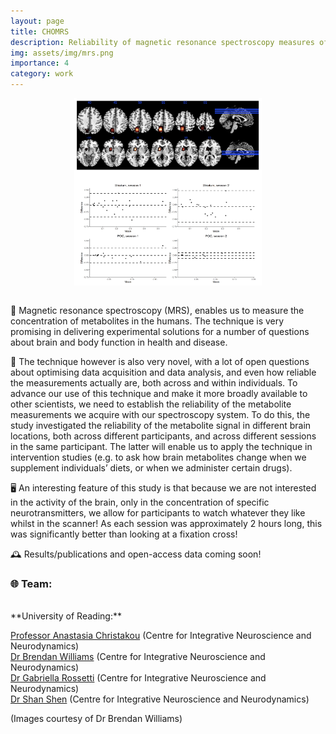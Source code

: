 ```yaml
---
layout: page
title: CHOMRS
description: Reliability of magnetic resonance spectroscopy measures of brain metabolites
img: assets/img/mrs.png
importance: 4
category: work
---
```


<div style="display: flex; justify-content: center; align-items: center;">
  <img src='/assets/img/mrs.png' alt='MRS diagram' width='300' height='300'>
</div>
<br>

🧠 Magnetic resonance spectroscopy (MRS), enables us to measure the concentration of metabolites in the humans. The technique is very promising in delivering experimental solutions for a number of questions about brain and body function in health and disease. 

🤔 ​The technique however is also very novel, with a lot of open questions about optimising data acquisition and data analysis, and even how reliable the measurements actually are, both across and within individuals. ​To advance our use of this technique and make it more broadly available to other scientists, we need to establish the reliability of the metabolite measurements we acquire with our spectroscopy system. To do this, the study investigated the reliability of the metabolite signal in different brain locations, both across different participants, and across different sessions in the same participant. The latter will enable us to apply the technique in intervention studies (e.g. to ask how brain metabolites change when we supplement individuals’ diets, or when we administer certain drugs).​​ 

🖥️ An interesting feature of this study is that because we are not interested in the activity of the brain, only in the concentration of specific neurotransmitters, we allow for participants to watch whatever they like whilst in the scanner! As each session was approximately 2 hours long, this was significantly better than looking at a fixation cross!

🕰️ Results/publications and open-access data coming soon!

### 🌐 Team: 
<br>
**University of Reading:**

[Professor Anastasia Christakou](https://anastasia.christakou.org/) (Centre for Integrative Neuroscience and Neurodynamics)  
[Dr Brendan Williams](https://neurobren.com/) (Centre for Integrative Neuroscience and Neurodynamics)  
[Dr Gabriella Rossetti](https://research.reading.ac.uk/cinn/gabs-rossetti/) (Centre for Integrative Neuroscience and Neurodynamics)  
[Dr Shan Shen](https://www.reading.ac.uk/technical-services/meet-the-team/shan-shen) (Centre for Integrative Neuroscience and Neurodynamics)  
  
(Images courtesy of Dr Brendan Williams)